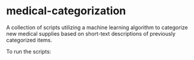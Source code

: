 # medical-categorization
A collection of scripts utilizing a machine learning algorithm to categorize new medical supplies based on short-text descriptions of previously categorized items.


To run the scripts:
